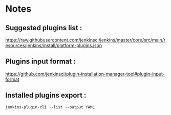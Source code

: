 # Notes

## Suggested plugins list :

https://raw.githubusercontent.com/jenkinsci/jenkins/master/core/src/main/resources/jenkins/install/platform-plugins.json

## Plugins input format :

https://github.com/jenkinsci/plugin-installation-manager-tool#plugin-input-format

## Installed plugins export :

```
jenkins-plugin-cli --list --output YAML
```